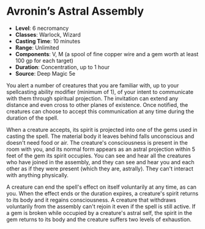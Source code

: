 # Avronin’s Astral Assembly

- **Level**: 6 necromancy
- **Classes**: Warlock, Wizard
- **Casting Time**: 10 minutes
- **Range**: Unlimited
- **Components**: V, M (a spool of fine copper wire and a gem worth at least 100 gp for each target)
- **Duration**: Concentration, up to 1 hour
- **Source**: Deep Magic 5e

You alert a number of creatures that you are familiar with, up to your spellcasting ability modifier (minimum of 1), of your intent to communicate with them through spiritual projection. The invitation can extend any distance and even cross to other planes of existence. Once notified, the creatures can choose to accept this communication at any time during the duration of the spell.

When a creature accepts, its spirit is projected into one of the gems used in casting the spell. The material body it leaves behind falls unconscious and doesn't need food or air. The creature's consciousness is present in the room with you, and its normal form appears as an astral projection within 5 feet of the gem its spirit occupies. You can see and hear all the creatures who have joined in the assembly, and they can see and hear you and each other as if they were present (which they are, astrally). They can't interact with anything physically.

A creature can end the spell's effect on itself voluntarily at any time, as can you. When the effect ends or the duration expires, a creature's spirit returns to its body and it regains consciousness. A creature that withdraws voluntarily from the assembly can't rejoin it even if the spell is still active. If a gem is broken while occupied by a creature's astral self, the spirit in the gem returns to its body and the creature suffers two levels of exhaustion.

